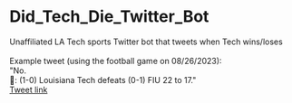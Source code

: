 # Did_Tech_Die_Twitter_Bot
Unaffiliated LA Tech sports Twitter bot that tweets when Tech wins/loses <br> <br>
Example tweet (using the football game on 08/26/2023): <br>
"No. <br>
🏈: (1-0) Louisiana Tech defeats (0-1) FIU 22 to 17." <br>
[Tweet link](https://twitter.com/DidTechDie/status/1695670071371477266) <br>
